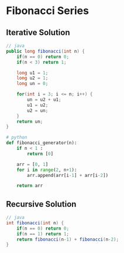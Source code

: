 # Fibonacci Series

## Iterative Solution

```java
// java
public long fibonacci(int n) {
	if(n == 0) return 0;
	if(n < 3) return 1;

	long u1 = 1;
	long u2 = 1;
	long un = 0;

	for(int i = 3; i <= n; i++) {
		un = u2 + u1;
		u1 = u2;
		u2 = un;
	}
	return un;
}
```

```python
# python
def fibonacci_generator(n):
	if n < 1 :
		return [0]

	arr = [0, 1]
	for i in range(2, n+1):
		arr.append(arr[i-1] + arr[i-2])

	return arr
```

## Recursive Solution

```java
// java
int fibonacci(int n) {
    if(n == 0) return 0;
    if(n == 1) return 1;
    return fibonacci(n-1) + fibonacci(n-2);
}
```